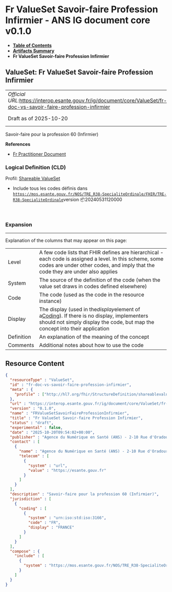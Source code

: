 # Fr ValueSet Savoir-faire Profession Infirmier - ANS IG document core v0.1.0

* [**Table of Contents**](toc.md)
* [**Artifacts Summary**](artifacts.md)
* **Fr ValueSet Savoir-faire Profession Infirmier**

## ValueSet: Fr ValueSet Savoir-faire Profession Infirmier 

| | |
| :--- | :--- |
| *Official URL*:https://interop.esante.gouv.fr/ig/document/core/ValueSet/fr-doc-vs-savoir-faire-profession-infirmier | *Version*:0.1.0 |
| Draft as of 2025-10-20 | *Computable Name*:FRValueSetSavoirFaireProfessionInfirmier |

 
Savoir-faire pour la profession 60 (Infirmier) 

 **References** 

* [Fr Practitioner Document](StructureDefinition-fr-practitioner-document.md)

### Logical Definition (CLD)

Profil: [Shareable ValueSet](http://hl7.org/fhir/R4/shareablevalueset.html)

* Include tous les codes définis dans [`https://mos.esante.gouv.fr/NOS/TRE_R38-SpecialiteOrdinale/FHIR/TRE-R38-SpecialiteOrdinale`](https://interop.esante.gouv.fr/terminologies/1.2.0/CodeSystem-TRE-R38-SpecialiteOrdinale.html)version 📦20240531120000

 

### Expansion

-------

 Explanation of the columns that may appear on this page: 

| | |
| :--- | :--- |
| Level | A few code lists that FHIR defines are hierarchical - each code is assigned a level. In this scheme, some codes are under other codes, and imply that the code they are under also applies |
| System | The source of the definition of the code (when the value set draws in codes defined elsewhere) |
| Code | The code (used as the code in the resource instance) |
| Display | The display (used in the*display*element of a[Coding](http://hl7.org/fhir/R4/datatypes.html#Coding)). If there is no display, implementers should not simply display the code, but map the concept into their application |
| Definition | An explanation of the meaning of the concept |
| Comments | Additional notes about how to use the code |



## Resource Content

```json
{
  "resourceType" : "ValueSet",
  "id" : "fr-doc-vs-savoir-faire-profession-infirmier",
  "meta" : {
    "profile" : ["http://hl7.org/fhir/StructureDefinition/shareablevalueset"]
  },
  "url" : "https://interop.esante.gouv.fr/ig/document/core/ValueSet/fr-doc-vs-savoir-faire-profession-infirmier",
  "version" : "0.1.0",
  "name" : "FRValueSetSavoirFaireProfessionInfirmier",
  "title" : "Fr ValueSet Savoir-faire Profession Infirmier",
  "status" : "draft",
  "experimental" : false,
  "date" : "2025-10-20T09:54:02+00:00",
  "publisher" : "Agence du Numérique en Santé (ANS) - 2-10 Rue d'Oradour-sur-Glane, 75015 Paris",
  "contact" : [
    {
      "name" : "Agence du Numérique en Santé (ANS) - 2-10 Rue d'Oradour-sur-Glane, 75015 Paris",
      "telecom" : [
        {
          "system" : "url",
          "value" : "https://esante.gouv.fr"
        }
      ]
    }
  ],
  "description" : "Savoir-faire pour la profession 60 (Infirmier)",
  "jurisdiction" : [
    {
      "coding" : [
        {
          "system" : "urn:iso:std:iso:3166",
          "code" : "FR",
          "display" : "FRANCE"
        }
      ]
    }
  ],
  "compose" : {
    "include" : [
      {
        "system" : "https://mos.esante.gouv.fr/NOS/TRE_R38-SpecialiteOrdinale/FHIR/TRE-R38-SpecialiteOrdinale"
      }
    ]
  }
}

```
